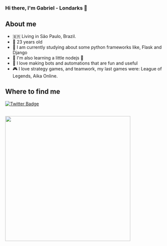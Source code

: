 ### Hi there, I'm Gabriel - Londarks 👋


## About me
- 🇧🇷 Living in São Paulo, Brazil.
- 🎉 23 years old
- 🔭 I am currently studying about some python frameworks like, Flask and Django
- 🌱 I'm also learning a little nodejs 🤣
- 👯 I love making bots and automations that are fun and useful
- 🎮 I love strategy games, and teamwork, my last games were: League of Legends, Aika Online.


## Where to find me
[![Twitter Badge](https://img.shields.io/badge/-twitter-blue?style=flat-square&logo=twitter&logoColor=white&link=https://twitter.com/londarks)](https://twitter.com/londarks)

<br/>
<center>
	<img width="400px" align="left" src="https://github-readme-stats.vercel.app/api/top-langs/?username=londarks&hide=html&layout=compact&theme=buefy" />
</center>

<br/>




